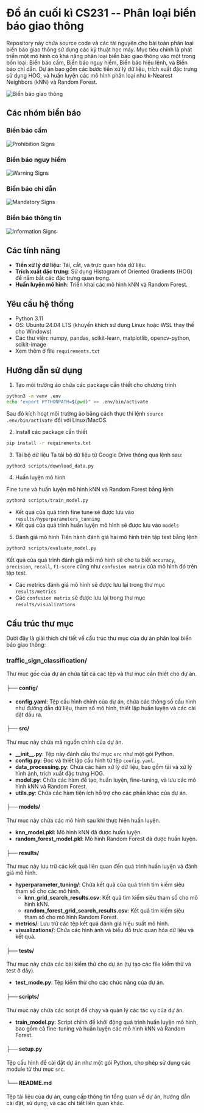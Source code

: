 # Đồ án cuối kì CS231 -- Phân loại biển báo giao thông

Repository này chứa source code và các tài nguyên cho bài toán phân loại biển báo giao thông sử dụng các kỹ thuật học máy. Mục tiêu chính là phát triển một mô hình có khả năng phân loại biển báo giao thông vào một trong bốn loại: Biển báo cấm, Biển báo nguy hiểm, Biển báo hiệu lệnh, và Biển báo chỉ dẫn. Dự án bao gồm các bước tiền xử lý dữ liệu, trích xuất đặc trưng sử
dụng HOG, và huấn luyện các mô hình phân loại như k-Nearest Neighbors (kNN) và Random Forest.

![](images/bounding_box.png "Biển báo giao thông")

## Các nhóm biển báo
### Biển báo cấm
![](images/prohibition_signs.png "Prohibition Signs")

### Biển báo nguy hiểm
![](images/warning_signs.png "Warning Signs")

### Biển báo chỉ dẫn
![](images/mandatory_signs.png "Mandatory Signs")

### Biển báo thông tin
![](images/information_signs.png "Information Signs")

## Các tính năng

- **Tiền xử lý dữ liệu**: Tải, cắt, và trực quan hóa dữ liệu.
- **Trích xuất đặc trưng**: Sử dụng Histogram of Oriented Gradients (HOG) để nắm bắt các đặc trưng quan trọng.
- **Huấn luyện mô hình**: Triển khai các mô hình kNN và Random Forest.

## Yêu cầu hệ thống

- Python 3.11
- OS: Ubuntu 24.04 LTS (khuyến khích sử dụng Linux hoặc WSL thay thế cho Windows)
- Các thư viện: numpy, pandas, scikit-learn, matplotlib, opencv-python, scikit-image
- Xem thêm ở file `requirements.txt`

## Hướng dẫn sử dụng

1. Tạo môi trường ảo chứa các package cần thiết cho chương trình

```bash
python3 -m venv .env
echo "export PYTHONPATH=$(pwd)" >> .env/bin/activate
```

Sau đó kích hoạt môi trường ảo bằng cách thực thi lệnh `source .env/bin/activate` đối với Linux/MacOS.

2. Install các package cần thiết

```bash
pip install -r requirements.txt
```

3. Tải bộ dữ liệu
   Ta tải bộ dữ liệu từ Google Drive thông qua lệnh sau:

```bash
python3 scripts/download_data.py
```

4. Huấn luyện mô hình

Fine tune và huấn luyện mô hình kNN và Random Forest bằng lệnh

```bash
python3 scripts/train_model.py
```

- Kết quả của quá trình fine tune sẽ được lưu vào `results/hyperparameters_tunning`
- Kết quả của quá trình huấn luyện mô hình sẽ được lưu vào `models`

5. Đánh giá mô hình
   Tiến hành đánh giá hai mô hình trên tập test bằng lệnh

```bash
python3 scripts/evaluate_model.py
```

Kết quả của quá trình đánh giá mỗi mô hình sẽ cho ta biết `accuracy`, `precision`, `recall`, `f1-score` cũng như `confusion matrix` của mô hình đó trên tập test.

- Các metrics đánh giá mô hình sẽ được lưu lại trong thư mục `results/metrics`
- Các `confusion matrix` sẽ được lưu lại trong thư mục `results/visualizations`

## Cấu trúc thư mục

Dưới đây là giải thích chi tiết về cấu trúc thư mục của dự án phân loại biển báo giao thông:

### traffic_sign_classification/

Thư mục gốc của dự án chứa tất cả các tệp và thư mục cần thiết cho dự án.

#### ├── config/

- **config.yaml**: Tệp cấu hình chính của dự án, chứa các thông số cấu hình như đường dẫn dữ liệu, tham số mô hình, thiết lập huấn luyện và các cài đặt đầu ra.

#### ├── src/

Thư mục này chứa mã nguồn chính của dự án.

- **\_\_init\_\_.py**: Tệp này đánh dấu thư mục `src` như một gói Python.
- **config.py**: Đọc và thiết lập cấu hình từ tệp `config.yaml`.
- **data_processing.py**: Chứa các hàm xử lý dữ liệu, bao gồm tải và xử lý hình ảnh, trích xuất đặc trưng HOG.
- **model.py**: Chứa các hàm để tạo, huấn luyện, fine-tuning, và lưu các mô hình kNN và Random Forest.
- **utils.py**: Chứa các hàm tiện ích hỗ trợ cho các phần khác của dự án.

#### ├── models/

Thư mục này chứa các mô hình sau khi thực hiện huấn luyện.

- **knn_model.pkl**: Mô hình kNN đã được huấn luyện.
- **random_forest_model.pkl**: Mô hình Random Forest đã được huấn luyện.

#### ├── results/

Thư mục này lưu trữ các kết quả liên quan đến quá trình huấn luyện và đánh giá mô hình.

- **hyperparameter_tuning/**: Chứa kết quả của quá trình tìm kiếm siêu tham số cho các mô hình.
  - **knn_grid_search_results.csv**: Kết quả tìm kiếm siêu tham số cho mô hình kNN.
  - **random_forest_grid_search_results.csv**: Kết quả tìm kiếm siêu tham số cho mô hình Random Forest.
- **metrics/**: Lưu trữ các tệp kết quả đánh giá hiệu suất mô hình.
- **visualizations/**: Chứa các hình ảnh và biểu đồ trực quan hóa dữ liệu và kết quả.

#### ├── tests/

Thư mục này chứa các bài kiểm thử cho dự án (tự tạo các file kiểm thử và test ở đây).

- **test_mode.py**: Tệp kiểm thử cho các chức năng của dự án.

#### ├── scripts/

Thư mục này chứa các script để chạy và quản lý các tác vụ của dự án.

- **train_model.py**: Script chính để khởi động quá trình huấn luyện mô hình, bao gồm cả fine-tuning và huấn luyện các mô hình kNN và Random Forest.

#### ├── setup.py

Tệp cấu hình để cài đặt dự án như một gói Python, cho phép sử dụng các module từ thư mục `src`.

#### └── README.md

Tệp tài liệu của dự án, cung cấp thông tin tổng quan về dự án, hướng dẫn cài đặt, sử dụng, và các chi tiết liên quan khác.
